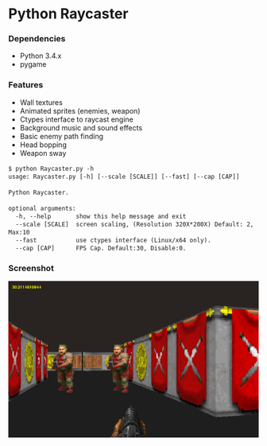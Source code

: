 # Python Raycaster
### Dependencies ###
* Python 3.4.x
* pygame

### Features ###
* Wall textures
* Animated sprites (enemies, weapon)
* Ctypes interface to raycast engine
* Background music and sound effects
* Basic enemy path finding
* Head bopping
* Weapon sway

```
$ python Raycaster.py -h
usage: Raycaster.py [-h] [--scale [SCALE]] [--fast] [--cap [CAP]]

Python Raycaster.

optional arguments:
  -h, --help       show this help message and exit
  --scale [SCALE]  screen scaling, (Resolution 320X*200X) Default: 2, Max:10
  --fast           use ctypes interface (Linux/x64 only).
  --cap [CAP]      FPS Cap. Default:30, Disable:0.
```

### Screenshot ###
![screenshot](https://raw.githubusercontent.com/aroess/raycaster/master/screenshot.png)